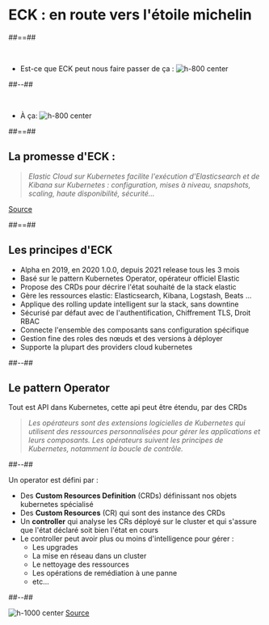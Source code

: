 <!-- .slide: class="transition left sfeir-bg-1" -->

# ECK : en route vers l'étoile michelin

##==##
<!-- .slide: class="two-column" -->

<br>

* Est-ce que ECK peut nous faire passer de ça : 
![h-800 center](./assets/images/homer-cooking.gif)

##--##

<br>  

* À ça:
![h-800 center](./assets/images/cooking-pro.gif)
<!-- .element: class="list-fragment" -->

##==##

<!-- .slide: class="quote-slide" -->

## La promesse d'ECK :

<blockquote>
<cite>
Elastic Cloud sur Kubernetes facilite l'exécution d'Elasticsearch et de Kibana sur Kubernetes : configuration, mises à niveau, snapshots, scaling, haute disponibilité, sécurité…
</cite>
</blockquote>

[Source](https://www.elastic.co/fr/elastic-cloud-kubernetes)
<!-- .element: class="credits" -->

##==##

## Les principes d'ECK

* Alpha en 2019, en 2020 1.0.0, depuis 2021 release tous les 3 mois
* Basé sur le pattern Kubernetes Operator, opérateur officiel Elastic
* Propose des CRDs pour décrire l'état souhaité de la stack elastic
* Gère les ressources elastic: Elasticsearch, Kibana, Logstash, Beats ...
* Applique des rolling update intelligent sur la stack, sans downtine
* Sécurisé par défaut avec de l'authentification, Chiffrement TLS, Droit RBAC
* Connecte l'ensemble des composants sans configuration spécifique
* Gestion fine des roles des nœuds et des versions à déployer
* Supporte la plupart des providers cloud kubernetes
 <!-- .element: class="list-fragment" -->

##--##

## Le pattern Operator

Tout est API dans Kubernetes, cette api peut être étendu, par des CRDs

<blockquote>
<cite>
Les opérateurs sont des extensions logicielles de Kubernetes qui utilisent des ressources personnalisées pour gérer les applications et leurs composants. Les opérateurs suivent les principes de Kubernetes, notamment la boucle de contrôle.
</cite>
</blockquote>

##--##

Un operator est défini par :

* Des <b>Custom Resources Definition</b> (CRDs) définissant nos objets kubernetes spécialisé
* Des <b>Custom Resources</b> (CR) qui sont des instance des CRDs
* Un <b>controller</b> qui analyse les CRs déployé sur le cluster et qui s'assure que l'état déclaré soit bien l'état en cours
* Le controller peut avoir plus ou moins d'intelligence pour gérer :
    * Les upgrades
    * La mise en réseau dans un cluster
    * Le nettoyage des ressources
    * Les opérations de remédiation à une panne
    * etc...

##--##

![h-1000 center](./assets/images/k8s-operator.webp)
[Source](https://www.cncf.io/blog/2022/06/15/kubernetes-operators-what-are-they-some-examples/)
<!-- .element: class="credits" -->

